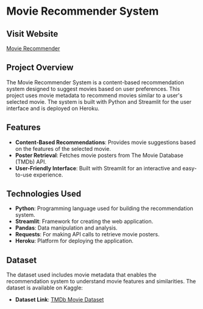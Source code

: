 # Movie Recommender System

## Visit Website

[Movie Recommender](https://movie-recommendor-dsc.streamlit.app/)

## Project Overview

The Movie Recommender System is a content-based recommendation system designed to suggest movies based on user preferences. This project uses movie metadata to recommend movies similar to a user's selected movie. The system is built with Python and Streamlit for the user interface and is deployed on Heroku.

## Features

- **Content-Based Recommendations**: Provides movie suggestions based on the features of the selected movie.
- **Poster Retrieval**: Fetches movie posters from The Movie Database (TMDb) API.
- **User-Friendly Interface**: Built with Streamlit for an interactive and easy-to-use experience.

## Technologies Used

- **Python**: Programming language used for building the recommendation system.
- **Streamlit**: Framework for creating the web application.
- **Pandas**: Data manipulation and analysis.
- **Requests**: For making API calls to retrieve movie posters.
- **Heroku**: Platform for deploying the application.

## Dataset

The dataset used includes movie metadata that enables the recommendation system to understand movie features and similarities. The dataset is available on Kaggle:

- **Dataset Link**: [TMDb Movie Dataset](https://www.kaggle.com/tmdb/tmdb-movie-metadata)


